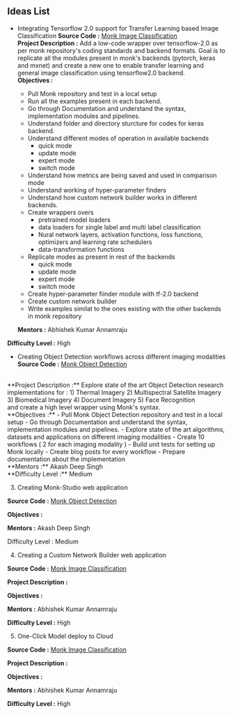 ## Ideas List

- Integrating Tensorflow 2.0 support for Transfer Learning based Image Classification
	**Source Code :**
	[Monk Image Classification](https://github.com/Tessellate-Imaging/monk_v1)
	<br/>
	**Project Description :**
	Add a low-code wrapper over tensorflow-2.0 as per monk repository's coding standards and backend formats. Goal is to replicate all the modules present in monk's backends (pytorch, keras and mxnet) and create a new one to enable transfer learning and general image classification using tensorflow2.0 backend. 
	<br/>
	**Objectives :** 
	- Pull Monk repository and test in a local setup
	- Run all the examples present in each backend.
	- Go through Documentation and understand the syntax, implementation modules and pipelines.
	- Understand folder and directory sturcture for codes for keras backend.
	- Understand different modes of operation in available backends
	    - quick mode
	    - update mode
	    - expert mode
	    - switch mode
	- Understand how metrics are being saved and used in comparison mode
	- Understand working of hyper-parameter finders 
	- Understand how custom network builder works in different backends.
	- Create wrappers overs
	    - pretrained model loaders
	    - data loaders for single label and multi label classification
	    - Nural network layers, activation functions, loss functions, optimizers and learning rate schedulers
	    - data-transformation functions
	- Replicate modes as present in rest of the backends
	    - quick mode
	    - update mode
	    - expert mode
	    - switch mode
	- Create hyper-parameter fiinder module with tf-2.0 backend
	- Create custom network builder
	- Write examples similat to the ones existing with the other backends in monk repository

	**Mentors :** Abhishek Kumar Annamraju


**Difficulty Level :** High


- Creating Object Detection workflows across different imaging modalities
**Source Code :**
[Monk Object Detection](https://github.com/Tessellate-Imaging/Monk_Object_Detection)
<br/>
**Project Description :**
Explore state of the art Object Detection research implementations for :
1) Thermal Imagery
2) Multispectral Satellite Imagery
3) Biomedical Imagery
4) Document Imagery
5) Face Recognition
<br/>
and create a high level wrapper using Monk's syntax.
<br/>
**Objectives :**
- Pull Monk Object Detection repository and test in a local setup
- Go through Documentation and understand the syntax, implementation modules and pipelines.
- Explore state of the art algorithms, datasets and applications on different imaging modalities
- Create 10 workflows ( 2 for each imaging modality )
- Build unit tests for setting up Monk locally
- Create blog posts for every workflow
- Prepare documentation about the implementation
<br/>
**Mentors :** Akash Deep Singh
<br/>
**Difficulty Level :** Medium

3. Creating Monk-Studio web application

**Source Code :**
[Monk Object Detection](https://github.com/Tessellate-Imaging/Monk_Object_Detection)

**Objectives :**


**Mentors :** Akash Deep Singh


Difficulty Level : Medium

4. Creating a Custom Network Builder web application

**Source Code :**
[Monk Image Classification](https://github.com/Tessellate-Imaging/monk_v1)

**Project Description :**


**Objectives :** 


**Mentors :** Abhishek Kumar Annamraju


**Difficulty Level :** High

5. One-Click Model deploy to Cloud

**Source Code :**
[Monk Image Classification](https://github.com/Tessellate-Imaging/monk_v1)

**Project Description :**


**Objectives :** 


**Mentors :** Abhishek Kumar Annamraju


**Difficulty Level :** High


